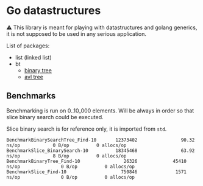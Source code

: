 # Go datastructures

⚠️ This library is meant for playing with datastructures and golang generics,
it is not supposed to be used in any serious application.

List of packages:
- list (linked list)
- bt
  - [binary tree](./bt/bt.go)
  - [avl tree](./bt/bst.go)

## Benchmarks

Benchmarking is run on 0..10_000 elements. Will be always in order so that
slice binary search could be executed.

Slice binary search is for reference only, it is imported from `std`.

```
BenchmarkBinarySearchTree_Find-10       12373402                90.32 ns/op            0 B/op          0 allocs/op
BenchmarkSlice_BinarySearch-10          18345468                63.92 ns/op            8 B/op          0 allocs/op
BenchmarkBinaryTree_Find-10                26326             45410 ns/op               0 B/op          0 allocs/op
BenchmarkSlice_Find-10                    750846              1571 ns/op               0 B/op          0 allocs/op
```
